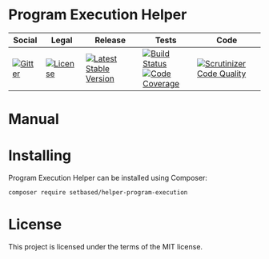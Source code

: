 # Program Execution Helper

<table>
<thead>
<tr>
<th>Social</th>
<th>Legal</th>
<th>Release</th>
<th>Tests</th>
<th>Code</th>
</tr>
</thead>
<tbody>
<tr>
<td>
<a href="https://gitter.im/SetBased/php-abc?utm_source=badge&utm_medium=badge&utm_campaign=pr-badge"><img src="https://badges.gitter.im/SetBased/php-abc.svg" alt="Gitter"/></a>
</td>
<td>
<a href="https://packagist.org/packages/setbased/helper-program-execution"><img src="https://poser.pugx.org/setbased/helper-program-execution/license" alt="License"/></a>
</td>
<td>
<a href="https://packagist.org/packages/setbased/helper-program-execution"><img src="https://poser.pugx.org/setbased/helper-program-execution/v/stable" alt="Latest Stable Version"/></a><br/>
</td>
<td>
<a href="https://github.com/SetBased/php-helper-program-execution/actions/workflows/unit.yml"><img src="https://github.com/SetBased/php-helper-program-execution/actions/workflows/unit.yml/badge.svg" alt="Build Status"/></a><br/>
<a href="https://codecov.io/gh/SetBased/php-helper-program-execution"><img src="https://codecov.io/gh/SetBased/helper-program-execution/branch/master/graph/badge.svg" alt="Code Coverage"/></a>
</td>
<td>
<a href="https://scrutinizer-ci.com/g/SetBased/php-helper-program-execution/?branch=master"><img src="https://scrutinizer-ci.com/g/SetBased/php-helper-program-execution/badges/quality-score.png?b=master" alt="Scrutinizer Code Quality"/></a>
</td>
</tr>
</tbody>
</table>

Manual
======



Installing
==========

Program Execution Helper can be installed using Composer:
```sh
composer require setbased/helper-program-execution
```

License
=======

This project is licensed under the terms of the MIT license.


